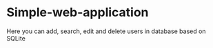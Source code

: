 # Simple-web-application
Here you can add, search, edit and delete users in database based on SQLite
